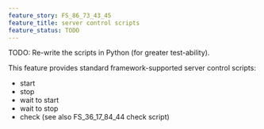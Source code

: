 ```yaml
---
feature_story: FS_86_73_43_45
feature_title: server control scripts
feature_status: TODO
---
```


TODO: Re-write the scripts in Python (for greater test-ability).

This feature provides standard framework-supported server control scripts:
*   start
*   stop
*   wait to start
*   wait to stop
*   check (see also FS_36_17_84_44 check script)

